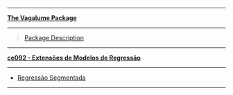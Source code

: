 ***
[**The Vagalume Package**](https://github.com/brunaw/vagalumeR)
***
  > [Package Description](https://brunaw.github.io/vagalume/README.html)
***

[**ce092 - Extensões de Modelos de Regressão**](https://github.com/mynameislaure/ce062)

***

+ [Regressão Segmentada](https://brunaw.github.io/Ext/t1.html)

***